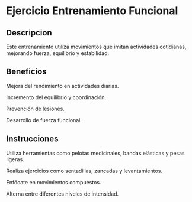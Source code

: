 # Ejercicio Entrenamiento Funcional

## Descripcion

Este entrenamiento utiliza movimientos que imitan actividades cotidianas, mejorando fuerza, equilibrio y estabilidad.

## Beneficios

Mejora del rendimiento en actividades diarias.

Incremento del equilibrio y coordinación.

Prevención de lesiones.

Desarrollo de fuerza funcional.

## Instrucciones

Utiliza herramientas como pelotas medicinales, bandas elásticas y pesas ligeras.

Realiza ejercicios como sentadillas, zancadas y levantamientos.

Enfócate en movimientos compuestos.

Alterna entre diferentes niveles de intensidad.